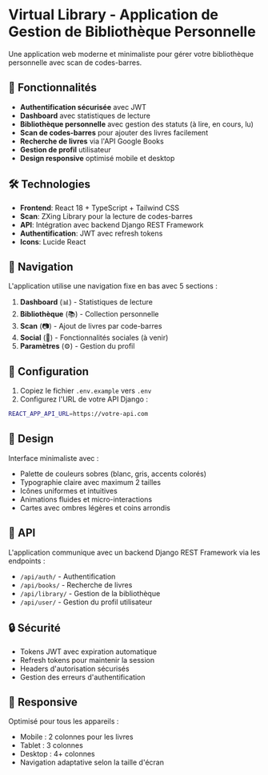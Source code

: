 # Virtual Library - Application de Gestion de Bibliothèque Personnelle

Une application web moderne et minimaliste pour gérer votre bibliothèque personnelle avec scan de codes-barres.

## 🚀 Fonctionnalités

- **Authentification sécurisée** avec JWT
- **Dashboard** avec statistiques de lecture
- **Bibliothèque personnelle** avec gestion des statuts (à lire, en cours, lu)
- **Scan de codes-barres** pour ajouter des livres facilement
- **Recherche de livres** via l'API Google Books
- **Gestion de profil** utilisateur
- **Design responsive** optimisé mobile et desktop

## 🛠️ Technologies

- **Frontend**: React 18 + TypeScript + Tailwind CSS
- **Scan**: ZXing Library pour la lecture de codes-barres
- **API**: Intégration avec backend Django REST Framework
- **Authentification**: JWT avec refresh tokens
- **Icons**: Lucide React

## 📱 Navigation

L'application utilise une navigation fixe en bas avec 5 sections :

1. **Dashboard** (📊) - Statistiques de lecture
2. **Bibliothèque** (📚) - Collection personnelle
3. **Scan** (📷) - Ajout de livres par code-barres
4. **Social** (👥) - Fonctionnalités sociales (à venir)
5. **Paramètres** (⚙️) - Gestion du profil

## 🔧 Configuration

1. Copiez le fichier `.env.example` vers `.env`
2. Configurez l'URL de votre API Django :

```bash
REACT_APP_API_URL=https://votre-api.com
```

## 🎨 Design

Interface minimaliste avec :
- Palette de couleurs sobres (blanc, gris, accents colorés)
- Typographie claire avec maximum 2 tailles
- Icônes uniformes et intuitives
- Animations fluides et micro-interactions
- Cartes avec ombres légères et coins arrondis

## 📡 API

L'application communique avec un backend Django REST Framework via les endpoints :

- `/api/auth/` - Authentification
- `/api/books/` - Recherche de livres
- `/api/library/` - Gestion de la bibliothèque
- `/api/user/` - Gestion du profil utilisateur

## 🔒 Sécurité

- Tokens JWT avec expiration automatique
- Refresh tokens pour maintenir la session
- Headers d'autorisation sécurisés
- Gestion des erreurs d'authentification

## 📱 Responsive

Optimisé pour tous les appareils :
- Mobile : 2 colonnes pour les livres
- Tablet : 3 colonnes
- Desktop : 4+ colonnes
- Navigation adaptative selon la taille d'écran